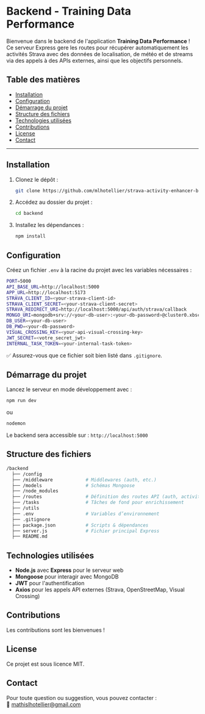 
# Backend - Training Data Performance

Bienvenue dans le backend de l'application **Training Data Performance** !  
Ce serveur Express gere les routes pour récupérer automatiquement les activités Strava avec des données de localisation, de météo et de streams via des appels à des APIs externes, ainsi que les objectifs personnels.

## Table des matières
- [Installation](#installation)
- [Configuration](#configuration)
- [Démarrage du projet](#démarrage-du-projet)
- [Structure des fichiers](#structure-des-fichiers)
- [Technologies utilisées](#technologies-utilisées)
- [Contributions](#contributions)
- [License](#license)
- [Contact](#contact)

---

## Installation

1. Clonez le dépôt :
   ```bash
   git clone https://github.com/mlhotellier/strava-activity-enhancer-backend.git
   ```

2. Accédez au dossier du projet :
   ```bash
   cd backend
   ```

3. Installez les dépendances :
   ```bash
   npm install
   ```

## Configuration

Créez un fichier `.env` à la racine du projet avec les variables nécessaires :

```bash
PORT=5000
API_BASE_URL=http://localhost:5000
APP_URL=http://localhost:5173
STRAVA_CLIENT_ID=<your-strava-client-id>
STRAVA_CLIENT_SECRET=<your-strava-client-secret>
STRAVA_REDIRECT_URI=http://localhost:5000/api/auth/strava/callback
MONGO_URI=mongodb+srv://<your-db-user>:<your-db-password>@cluster0.xbscunr.mongodb.net/training_data_performance?retryWrites=true&w=majority&appName=Cluster0
DB_USER=<your-db-user>
DB_PWD=<your-db-password>
VISUAL_CROSSING_KEY=<your-api-visual-crossing-key>
JWT_SECRET=<votre_secret_jwt>
INTERNAL_TASK_TOKEN=<your-internal-task-token>
```

✅ Assurez-vous que ce fichier soit bien listé dans `.gitignore`.

## Démarrage du projet

Lancez le serveur en mode développement avec :

```bash
npm run dev
```
ou 
```bash
nodemon
```

Le backend sera accessible sur : `http://localhost:5000`

## Structure des fichiers

```bash
/backend
  ├── /config
  ├── /middleware            # Middlewares (auth, etc.)
  ├── /models                # Schémas Mongoose
  ├── /node_modules            
  ├── /routes                # Définition des routes API (auth, activities, externals, etc.)
  ├── /tasks                 # Tâches de fond pour enrichissement
  ├── /utils   
  ├── .env                   # Variables d’environnement
  ├── .gitignore                   
  ├── package.json           # Scripts & dépendances
  ├── server.js              # Fichier principal Express
  ├── README.md  
```

## Technologies utilisées

- **Node.js** avec **Express** pour le serveur web
- **Mongoose** pour interagir avec MongoDB
- **JWT** pour l'authentification
- **Axios** pour les appels API externes (Strava, OpenStreetMap, Visual Crossing)

## Contributions

Les contributions sont les bienvenues !  

## License

Ce projet est sous licence MIT.

## Contact

Pour toute question ou suggestion, vous pouvez contacter :  
📧 mathislhotellier@gmail.com
